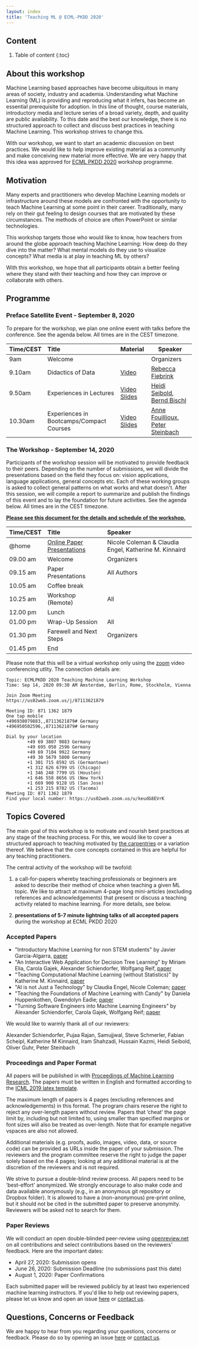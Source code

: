 ```yaml
---
layout: index
title: 'Teaching ML @ ECML-PKDD 2020'
---
```


## Content

1. Table of content
{:toc}

## About this workshop

Machine Learning based approaches have become ubiquitous in many areas of society, industry and academia. Understanding what Machine Learning (ML) is providing and reproducing what it infers, has become an essential prerequisite for adoption. In this line of thought, course materials, introductory media and lecture series of a broad variety, depth, and quality are public availability. To this date and the best our knowledge, there is no structured approach to collect and discuss best practices in teaching Machine Learning. This workshop strives to change this. 

With our workshop, we want to start an academic discussion on best practices. We would like to help improve existing material as a community and make conceiving new material more effective. We are very happy that this idea was approved for [ECML PKDD 2020](https://ecmlpkdd2020.net/programme/workshops/) workshop programme.

## Motivation

Many experts and practitioners who develop Machine Learning models or infrastructure around these models are confronted with the opportunity to teach Machine Learning at some point in their career. Traditionally, many rely on their gut feeling to design courses that are motivated by these circumstances. The methods of choice are often PowerPoint or similar technologies.

This workshop targets those who would like to know, how teachers from around the globe approach teaching Machine Learning: How deep do they dive into the matter? What mental models do they use to visualize concepts? What media is at play in teaching ML by others? 

With this workshop, we hope that all participants obtain a better feeling where they stand with their teaching and how they can improve or collaborate with others.

## Programme

### Preface Satellite Event - September 8, 2020

To prepare for the workshop, we plan one online event with talks before the conference. See the agenda below. All times are in the CEST timezone.

| Time/CEST | Title                                          | Material                                  | Speaker             |
| :--      | :--                                            | :--                 | ---                 |
| 9am | Welcome                                        |                                         | Organizers          |
| 9.10am | Didactics of Data                              | [Video](https://youtu.be/qGYGhpwG9iI) | [Rebecca Fiebrink](https://www.doc.gold.ac.uk/~mas01rf/homepage/)    |
| 9.50am | Experiences in Lectures                        | [Video](https://youtu.be/-UYcUy-9kD8) [Slides](https://tinyurl.com/teachingML) | [Heidi Seibold](http://www.compstat.statistik.uni-muenchen.de/people/seibold/), [Bernd Bischl](https://www.compstat.statistik.uni-muenchen.de/people/bischl/) |
| 10.30am | Experiences in Bootcamps/Compact Courses       | [Video](https://youtu.be/FuQk56oTl5w) [Slides](https://codimd.carpentries.org/p/GfvkCWTYA#/) | [Anne Fouillioux](https://www.mn.uio.no/geo/english/people/adm/annefou/), [Peter Steinbach](https://github.com/psteinb/) |

### The Workshop - September 14, 2020

Participants of the workshop session will be motivated to provide feedback to their peers. Depending on the number of submissions, we will divide the presentations based on the field they focus on: vision applications, language applications, general concepts etc. Each of these working groups is asked to collect general patterns on what works and what doesn't. After this session, we will compile a report to summarize and publish the findings of this event and to lay the foundation for future activities. See the agenda below. All times are in the CEST timezone.

**[Please see this document for the details and schedule of the workshop.](https://pad.okfn.de/p/teaching-ml)**

| Time/CEST | Title                                                        | Speaker                                               |
| :-------- | :----------------------------------------------------------- | :---------------------------------------------------- |
| @home     | [Online Paper Presentations](https://www.youtube.com/playlist?list=PLdDZRjAdquEN3PXbzX4cUKXCFDR_vNo8O) | Nicole Coleman & Claudia Engel, Katherine M. Kinnaird |
| 09.00 am  | Welcome                                                      | Organizers                                            |
| 09.15 am  | Paper Presentations                                          | All Authors                                           |
| 10.05 am  | Coffee break                                                 |                                                       |
| 10.25 am  | Workshop (Remote)                                            | All                                                   |
| 12.00 pm  | Lunch                                                        |                                                       |
| 01.00 pm  | Wrap-Up Session                                              | All                                                   |
| 01.30 pm  | Farewell and Next Steps                                      | Organizers                                            |
| 01.45 pm  | End                                                          |                                                       |

Please note that this will be a virtual workshop only using the [zoom](https://zoom.us) video conferencing utlity. The connection details are:

```
Topic: ECMLPKDD 2020 Teaching Machine Learning Workshop
Time: Sep 14, 2020 09:30 AM Amsterdam, Berlin, Rome, Stockholm, Vienna

Join Zoom Meeting
https://us02web.zoom.us/j/87113621879

Meeting ID: 871 1362 1879
One tap mobile
+496938079883,,87113621879# Germany
+496950502596,,87113621879# Germany

Dial by your location
        +49 69 3807 9883 Germany
        +49 695 050 2596 Germany
        +49 69 7104 9922 Germany
        +49 30 5679 5800 Germany
        +1 301 715 8592 US (Germantown)
        +1 312 626 6799 US (Chicago)
        +1 346 248 7799 US (Houston)
        +1 646 558 8656 US (New York)
        +1 669 900 9128 US (San Jose)
        +1 253 215 8782 US (Tacoma)
Meeting ID: 871 1362 1879
Find your local number: https://us02web.zoom.us/u/keudG8EVrK

```

## Topics Covered

The main goal of this workshop is to motivate and nourish best practices at any stage of the teaching process. For this, we would like to cover a structured approach to teaching motivated by [the carpentries](https://cdh.carpentries.org/) or a variation thereof. We believe that the core concepts contained in this are helpful for any teaching practitioners. 

The central activity of the workshop will be twofold: 

1. a call-for-papers whereby teaching professionals or beginners are asked to describe their method of choice when teaching a given ML topic. We like to attract at maximum 4-page long mini-articles (excluding references and acknowledgements) that present or discuss a teaching activity related to machine learning. For more details, see below.

2. **presentations of 5-7 minute lightning talks of all accepted papers** during the workshop at ECML PKDD 2020

### Accepted Papers

* "Introductory Machine Learning for non STEM students" by Javier Garcia-Algarra, [paper](https://openreview.net/forum?id=aLdr-6rFn5j)
* "An Interactive Web Application for Decision Tree Learning" by Miriam Elia, Carola Gajek, Alexander Schiendorfer, Wolfgang Reif, [paper](https://openreview.net/forum?id=aLdr-6rFn5j)
* "Teaching Computational Machine Learning (without Statistics)" by Katherine M. Kinnaird, [paper](https://openreview.net/forum?id=oeM-Rb7nqoh)
* "AI is not Just a Technology" by Claudia Engel, Nicole Coleman; [paper](https://openreview.net/forum?id=CF_7wpDpCmp)
* "Teaching the Foundations of Machine Learning with Candy" by Daniela Huppenkothen, Gwendolyn Eadie; [paper](https://openreview.net/forum?id=a37DEwWs1wu)
* "Turning Software Engineers into Machine Learning Engineers" by Alexander Schiendorfer, Carola Gajek, Wolfgang Reif; [paper](https://openreview.net/forum?id=jm5E97TTMEb)

We would like to warmly thank all of our reviewers:

Alexander Schiendorfer, Pujaa Rajan, Samujjwal, Steve Schmerler, Fabian Scheipl, Katherine M Kinnaird, Iram Shahzadi, Hussain Kazmi, Heidi Seibold, Oliver Guhr, Peter Steinbach 

### Proceedings and Paper Format

All papers will be published in with [Proceedings of Machine Learning Research](http://proceedings.mlr.press/).
The papers must be written in English and formatted according to the [ICML 2019 latex template](https://www.overleaf.com/latex/templates/icml-2019-submission-template/vkqjjvzjvhdc).

The maximum length of papers is 4 pages (excluding references and acknowledgements) in this format. The program chairs reserve the right to reject any over-length papers without review. Papers that ‘cheat’ the page limit by, including but not limited to, using smaller than specified margins or font sizes will also be treated as over-length. Note that for example negative vspaces are also not allowed.

Additional materials (e.g. proofs, audio, images, video, data, or source code) can be provided as URLs inside the paper of your submission. The reviewers and the program committee reserve the right to judge the paper solely based on the 4 pages; looking at any additional material is at the discretion of the reviewers and is not required.

We strive to pursue a double-blind review process. All papers need to be ‘best-effort’ anonymized. We strongly encourage to also make code and data available anonymously (e.g., in an anonymous git repository or Dropbox folder). It is allowed to have a (non-anonymous) pre-print online, but it should not be cited in the submitted paper to preserve anonymity. Reviewers will be asked not to search for them.

### Paper Reviews

We will conduct an open double-blinded peer-review using [openreview.net](https://openreview.net) on all contributions and select contributions based on the reviewers' feedback. Here are the important dates:

- April 27, 2020: Submission opens
- June 26, 2020: Submission Deadline (no submissions past this date)
- August 1, 2020: Paper Confirmations

Each submitted paper will be reviewed publicly by at least two experienced machine learning instructors. If you'd like to help out reviewing papers, please let us know and open an issue [here](repo) or [contact us](mailto:p.steinbach@hzdr.de).


## Questions, Concerns or Feedback

We are happy to hear from you regarding your questions, concerns or feedback. Please do so by opening an issue [here](https://github.com/teaching-ml/2020/) or [contact us](mailto:p.steinbach@hzdr.de).
